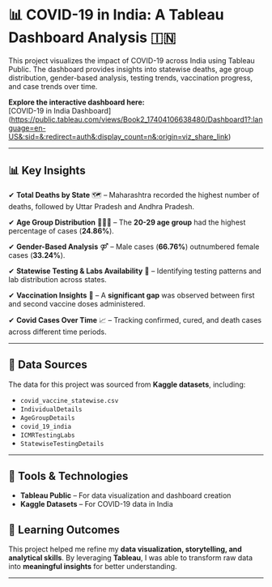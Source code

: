 # 📊 COVID-19 in India: A Tableau Dashboard Analysis 🇮🇳  

This project visualizes the impact of COVID-19 across India using Tableau Public. The dashboard provides insights into statewise deaths, age group distribution, gender-based analysis, testing trends, vaccination progress, and case trends over time.

**Explore the interactive dashboard here:**  
[COVID-19 in India Dashboard]
(https://public.tableau.com/views/Book2_17404106638480/Dashboard1?:language=en-US&:sid=&:redirect=auth&:display_count=n&:origin=viz_share_link)  

---


## 📊 Key Insights  

✔ **Total Deaths by State** 🗺️ – Maharashtra recorded the highest number of deaths, followed by Uttar Pradesh and Andhra Pradesh.  

✔ **Age Group Distribution** 👶👨‍🦳 – The **20-29 age group** had the highest percentage of cases (**24.86%**).  

✔ **Gender-Based Analysis** ⚤ – Male cases (**66.76%**) outnumbered female cases (**33.24%**).  

✔ **Statewise Testing & Labs Availability** 🏥 – Identifying testing patterns and lab distribution across states.  

✔ **Vaccination Insights** 💉 – A **significant gap** was observed between first and second vaccine doses administered.  

✔ **Covid Cases Over Time** 📈 – Tracking confirmed, cured, and death cases across different time periods.  

---

## 📂 Data Sources  
The data for this project was sourced from **Kaggle datasets**, including:  

- `covid_vaccine_statewise.csv`  
- `IndividualDetails`  
- `AgeGroupDetails`  
- `covid_19_india`  
- `ICMRTestingLabs`  
- `StatewiseTestingDetails`  

---


## 🔧 Tools & Technologies  
- **Tableau Public** – For data visualization and dashboard creation  
- **Kaggle Datasets** – For COVID-19 data in India

## 🎯 Learning Outcomes  
This project helped me refine my **data visualization, storytelling, and analytical skills**. By leveraging **Tableau**, I was able to transform raw data into **meaningful insights** for better understanding.  

---

